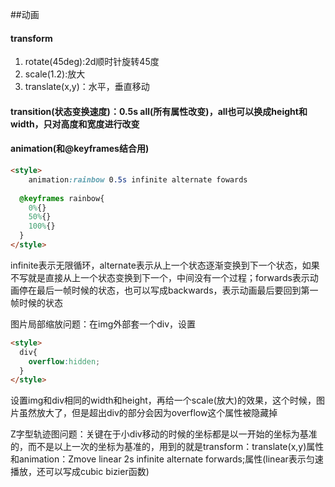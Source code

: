 ##动画

#### transform

1. rotate(45deg):2d顺时针旋转45度
2. scale(1.2):放大
3. translate(x,y)：水平，垂直移动



#### transition(状态变换速度)：0.5s all(所有属性改变)，all也可以换成height和width，只对高度和宽度进行改变



#### animation(和@keyframes结合用)

```html
<style>
	animation:rainbow 0.5s infinite alternate fowards
  
  @keyframes rainbow{
    0%{}
    50%{}
    100%{}
  }
</style>
```

infinite表示无限循环，alternate表示从上一个状态逐渐变换到下一个状态，如果不写就是直接从上一个状态变换到下一个，中间没有一个过程；forwards表示动画停在最后一帧时候的状态，也可以写成backwards，表示动画最后要回到第一帧时候的状态



图片局部缩放问题：在img外部套一个div，设置

```html
<style>
  div{
    overflow:hidden;
  }
</style>
```

设置img和div相同的width和height，再给一个scale(放大)的效果，这个时候，图片虽然放大了，但是超出div的部分会因为overflow这个属性被隐藏掉



Z字型轨迹图问题：关键在于小div移动的时候的坐标都是以一开始的坐标为基准的，而不是以上一次的坐标为基准的，用到的就是transform：translate(x,y)属性和animation：Zmove linear 2s infinite alternate forwards;属性(linear表示匀速播放，还可以写成cubic bizier函数)

